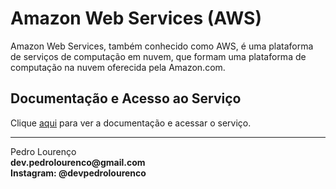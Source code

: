 # Amazon Web Services (AWS)

Amazon Web Services, também conhecido como AWS, é uma plataforma de serviços de computação em nuvem, que formam uma plataforma de computação na nuvem oferecida pela Amazon.com.

## Documentação e Acesso ao Serviço

Clique [aqui](https://aws.amazon.com/pt) para ver a documentação e acessar o serviço.


<hr>
<stong>Pedro Lourenço</strong><br>
<Strong>dev.pedrolourenco@gmail.com</strong><br>
<Strong>Instagram: @devpedrolourenco</strong>